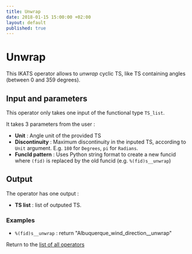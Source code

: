 ```yaml
---
title: Unwrap
date: 2018-01-15 15:00:00 +02:00
layout: default
published: true
---
```

# Unwrap

This IKATS operator allows to *unwrap* cyclic TS, like TS containing angles (between 0 and 359 degrees).

## Input and parameters

This operator only takes one input of the functional type `TS_list`.

It takes 3 parameters from the user :

- **Unit** : Angle unit of the provided TS
- **Discontinuity** : Maximum discontinuity in the inputed TS, according to `Unit` argument. E.g. `180` for `Degrees`, `pi` for `Radians`.
- **FuncId pattern** : Uses Python string format to create a new funcid where `(fid)` is replaced by the old funcid (e.g. `%(fid)s__unwrap`)


## Output

The operator has one output :

 - **TS list** : list of outputed TS.


### Examples

- `%(fid)s__unwrap` : return  "Albuquerque_wind_direction__unwrap"

Return to the [list of all operators](/operators.html)
